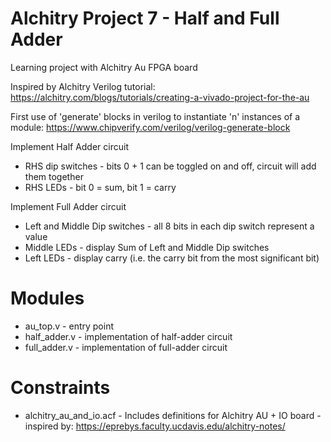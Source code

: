 # Alchitry Project 7 - Half and Full Adder

Learning project with Alchitry Au FPGA board

Inspired by Alchitry Verilog tutorial: https://alchitry.com/blogs/tutorials/creating-a-vivado-project-for-the-au

First use of 'generate' blocks in verilog to instantiate 'n' instances of a module:
https://www.chipverify.com/verilog/verilog-generate-block


Implement Half Adder circuit
- RHS dip switches - bits 0 + 1 can be toggled on and off, circuit will add them together
- RHS LEDs - bit 0 = sum, bit 1 = carry

Implement Full Adder circuit
- Left and Middle Dip switches - all 8 bits in each dip switch represent a value
- Middle LEDs - display Sum of Left and Middle Dip switches
- Left LEDs - display carry (i.e. the carry bit from the most significant bit)

# Modules

- au_top.v - entry point
- half_adder.v - implementation of half-adder circuit
- full_adder.v - implementation of full-adder circuit

# Constraints

- alchitry_au_and_io.acf - Includes definitions for Alchitry AU + IO board - inspired by: https://eprebys.faculty.ucdavis.edu/alchitry-notes/



